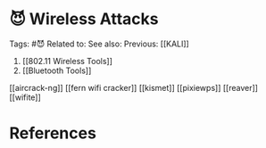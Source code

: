 # 😈 Wireless Attacks

Tags: #😈
Related to: 
See also: 
Previous: [[KALI]]

1. [[802.11 Wireless Tools]]
2. [[Bluetooth Tools]]

[[aircrack-ng]]
[[fern wifi cracker]]
[[kismet]]
[[pixiewps]]
[[reaver]]
[[wifite]]

# References